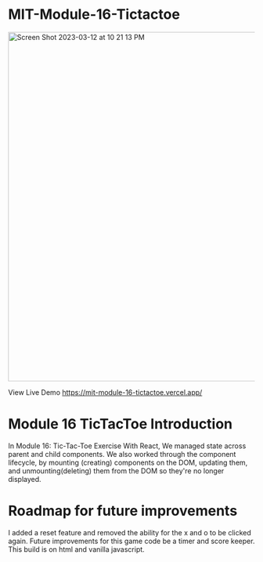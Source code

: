 # MIT-Module-16-Tictactoe

<img width="712" alt="Screen Shot 2023-03-12 at 10 21 13 PM" src="https://user-images.githubusercontent.com/114783191/224593469-5cc8a0ce-d55d-47db-b1a9-1d8571f97582.png">

View Live Demo https://mit-module-16-tictactoe.vercel.app/

# Module 16 TicTacToe Introduction

In Module 16: Tic-Tac-Toe Exercise With React, We managed state across parent and child components. We also worked through the component lifecycle, by mounting (creating) components on the DOM, updating them, and unmounting(deleting) them from the DOM so they're no longer displayed.

# Roadmap for future improvements

I added a reset feature and removed the ability for the x and o to be clicked again. Future improvements for this game code be a timer and score keeper.
This build is on html and vanilla javascript.
